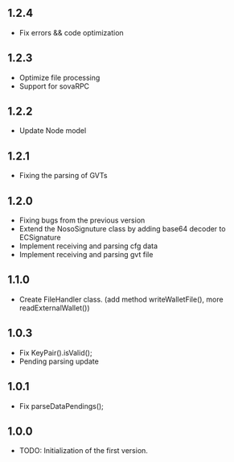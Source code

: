 ## 1.2.4

* Fix errors && code optimization

## 1.2.3

* Optimize file processing
* Support for sovaRPC

## 1.2.2

* Update Node model

## 1.2.1

* Fixing the parsing of GVTs

## 1.2.0

* Fixing bugs from the previous version
* Extend the NosoSignuture class by adding base64 decoder to ECSignature
* Implement receiving and parsing cfg data
* Implement receiving and parsing gvt file

## 1.1.0

* Create FileHandler class. (add method writeWalletFile(), more readExternalWallet())

## 1.0.3

* Fix KeyPair().isValid();
* Pending parsing update

## 1.0.1

* Fix parseDataPendings();

## 1.0.0

* TODO: Initialization of the first version.
